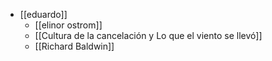 - [[eduardo]]
	- [[elinor ostrom]]
	- [[Cultura de la cancelación y Lo que el viento se llevó]]
	- [[Richard Baldwin]] 